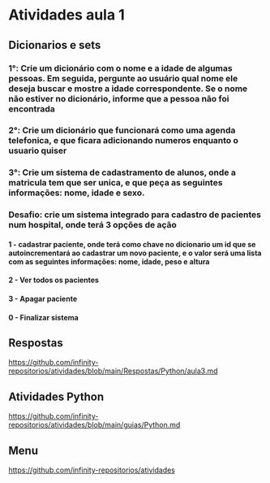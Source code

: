 # Atividades aula 1

## Dicionarios e sets

### 1°: Crie um dicionário com o nome e a idade de algumas pessoas. Em seguida, pergunte ao usuário qual nome ele deseja buscar e mostre a idade correspondente. Se o nome não estiver no dicionário, informe que a pessoa não foi encontrada

### 2°: Crie um dicionário que funcionará como uma agenda telefonica, e que ficara adicionando numeros enquanto o usuario quiser

### 3°: Crie um sistema de cadastramento de alunos, onde a matricula tem que ser unica, e que peça as seguintes informações: nome, idade e sexo.

### Desafio: crie um sistema integrado para cadastro de pacientes num hospital, onde terá 3 opções de ação

#### 1 - cadastrar paciente, onde terá como chave no dicionario um id que se autoincrementará ao cadastrar um novo paciente, e o valor será uma lista com as seguintes informações: nome, idade, peso e altura

#### 2 - Ver todos os pacientes

#### 3 - Apagar paciente

#### 0 - Finalizar sistema

## Respostas

<https://github.com/infinity-repositorios/atividades/blob/main/Respostas/Python/aula3.md>

## Atividades Python

<https://github.com/infinity-repositorios/atividades/blob/main/guias/Python.md>

## Menu

<https://github.com/infinity-repositorios/atividades>
